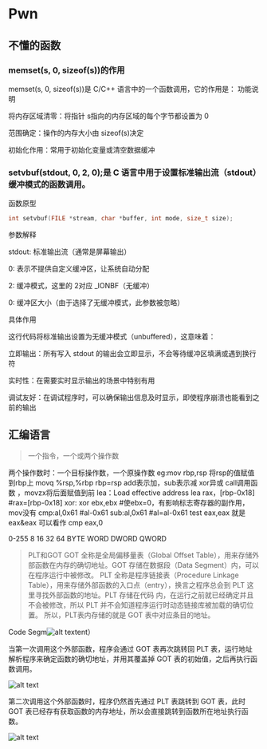 # Pwn 

## 不懂的函数
### memset(s, 0, sizeof(s))的作用

memset(s, 0, sizeof(s))是 C/C++ 语言中的一个函数调用，它的作用是：
功能说明

​​将内存区域清零​​：将指针 s指向的内存区域的每个字节都设置为 0

​​范围确定​​：操作的内存大小由 sizeof(s)决定

​​初始化作用​​：常用于初始化变量或清空数据缓冲

###  setvbuf(stdout, 0, 2, 0);是 C 语言中用于设置标准输出流（stdout）缓冲模式的函数调用。

函数原型
```c
int setvbuf(FILE *stream, char *buffer, int mode, size_t size);
```
参数解释

stdout: 标准输出流（通常是屏幕输出）

0: 表示不提供自定义缓冲区，让系统自动分配

2: 缓冲模式，这里的 2对应 _IONBF（无缓冲）

0: 缓冲区大小（由于选择了无缓冲模式，此参数被忽略）

具体作用

这行代码将标准输出设置为​​无缓冲模式​​（unbuffered），这意味着：

​​立即输出​​：所有写入 stdout 的输出会立即显示，不会等待缓冲区填满或遇到换行符

​​实时性​​：在需要实时显示输出的场景中特别有用

​​调试友好​​：在调试程序时，可以确保输出信息及时显示，即使程序崩溃也能看到之前的输出

## 汇编语言
>一个指令，一个或两个操作数

两个操作数时：一个目标操作数，一个原操作数 eg:mov  rbp,rsp   将rsp的值赋值到rbp上
                                           movq %rsp,%rbp  rbp=rsp
add表示加，sub表示减 xor异或 call调用函数 ，movzx将后面赋值到前
lea：Load effective address lea rax，[rbp-0x18]   #rax=[rbp-0x18]
xor: xor ebx,ebx  #使ebx=0，有影响标志寄存器的副作用，mov没有 
cmp:al,0x61 #al-0x61
sub:al,0x61 #al=al-0x61
test eax,eax 就是 eax&eax 可以看作 cmp eax,0

0-255
8       16     32     64
BYTE    WORD   DWORD  QWORD

>PLT和GOT
GOT 全称是全局偏移量表（Global Offset Table），用来存储外部函数在内存的确切地址。GOT 存储在数据段（Data Segment）内，可以在程序运行中被修改。
PLT 全称是程序链接表（Procedure Linkage Table），用来存储外部函数的入口点（entry），换言之程序总会到 PLT 这里寻找外部函数的地址。PLT 存储在代码
内，在运行之前就已经确定并且不会被修改，所以 PLT 并不会知道程序运行时动态链接库被加载的确切位置。
所以，PLT表内存储的就是 GOT 表中对应条目的地址。

Code Segm![alt text](image-10.png)ent）

当第一次调用这个外部函数，程序会通过 GOT 表再次跳转回 PLT 表，运行地址解析程序来确定函数的确切地址，并用其覆盖掉 GOT 表的初始值，之后再执行函数调用。

![alt text](image-11.png)

第二次调用这个外部函数时，程序仍然首先通过 PLT 表跳转到 GOT 表，此时 GOT 表已经存有获取函数的内存地址，所以会直接跳转到函数所在地址执行函数。

![alt text](image-12.png)
